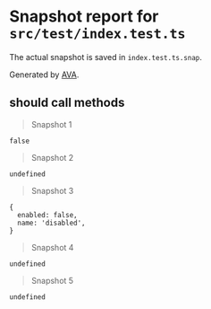 # Snapshot report for `src/test/index.test.ts`

The actual snapshot is saved in `index.test.ts.snap`.

Generated by [AVA](https://avajs.dev).

## should call methods

> Snapshot 1

    false

> Snapshot 2

    undefined

> Snapshot 3

    {
      enabled: false,
      name: 'disabled',
    }

> Snapshot 4

    undefined

> Snapshot 5

    undefined
